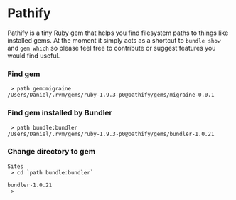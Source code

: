 # Pathify

Pathify is a tiny Ruby gem that helps you find filesystem paths
to things like installed gems. At the moment it simply acts as a
shortcut to `bundle show` and `gem which` so please feel free to
contribute or suggest features you would find useful.

### Find gem

     > path gem:migraine
    /Users/Daniel/.rvm/gems/ruby-1.9.3-p0@pathify/gems/migraine-0.0.1

### Find gem installed by Bundler

     > path bundle:bundler
    /Users/Daniel/.rvm/gems/ruby-1.9.3-p0@pathify/gems/bundler-1.0.21

### Change directory to gem
    
    Sites
     > cd `path bundle:bundler`

    bundler-1.0.21
     >
